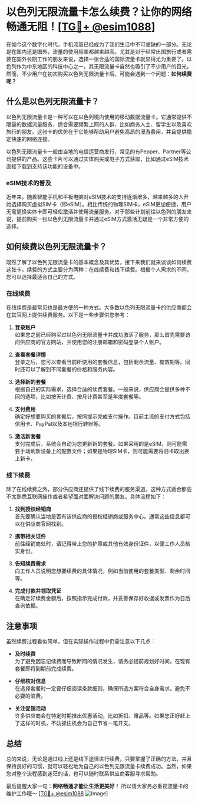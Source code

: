 # 以色列无限流量卡怎么续费？让你的网络畅通无阻！[[TG💪+ @esim1088](https://t.me/s/esim1088)]

在如今这个数字化时代，手机流量已经成为了我们生活中不可或缺的一部分。无论是在国内还是国外，流量的使用频率都越来越高。尤其是对于经常出国旅行或者需要在国外长期工作的朋友来说，选择一张合适的国际流量卡就显得尤为重要了。以色列作为中东地区的科技中心之一，其无限流量卡自然也吸引了不少用户的目光。然而，不少用户在初次购买以色列无限流量卡后，可能会遇到一个问题：**如何续费呢？**

## 什么是以色列无限流量卡？

以色列无限流量卡是一种可以在以色列境内使用的移动数据流量卡。它通常提供不限量的数据流量服务，适合需要频繁上网的人群，比如商务人士、留学生以及喜欢旅行的朋友。这张卡的优势在于它能够帮助用户避免高昂的漫游费用，并且提供稳定快速的网络连接。

以色列无限流量卡一般由当地的电信运营商发行，常见的有Pepper、Partner等公司提供的产品。这些卡片可以通过实体购买或电子方式获取，比如通过eSIM技术直接下载到支持该功能的设备中。

### eSIM技术的普及

近年来，随着智能手机和平板电脑对eSIM技术的支持逐渐增多，越来越多的人开始选择购买虚拟SIM卡（即eSIM）。相比传统的物理SIM卡，eSIM更加便捷，用户无需更换实体卡即可轻松激活并使用流量服务。对于那些计划前往以色列的朋友来说，提前购买一张以色列无限流量卡并通过eSIM方式激活无疑是一个非常方便的选择。

## 如何续费以色列无限流量卡？

既然了解了以色列无限流量卡的基本概念及其优势，接下来我们就来谈谈如何续费这张卡。续费的方式主要分为两种：在线续费和线下续费。根据个人需求的不同，您可以选择最适合自己的方式。

### 在线续费

在线续费是最常见也是最方便的一种方式。大多数以色列无限流量卡的供应商都会在其官网上提供续费服务。以下是一些步骤供您参考：

1. **登录账户**  
   如果您之前已经购买过以色列无限流量卡并成功激活了服务，那么首先需要访问供应商的官方网站，并使用您的注册邮箱和密码登录个人账户。

2. **查看套餐详情**  
   登录之后，您可以查看当前所使用的套餐信息，包括剩余流量、有效期等。同时还可以了解到不同套餐的价格和服务内容。

3. **选择新的套餐**  
   根据自己的实际需求，选择合适的续费套餐。一般来说，供应商会提供多种不同的选项，比如按天计费、按月计费甚至是年度套餐等。

4. **支付费用**  
   确定好想要购买的套餐后，按照提示完成支付操作。目前主流的支付方式包括信用卡、PayPal以及本地银行转账等。

5. **激活新套餐**  
   支付完成后，系统会自动为您更新新的套餐。如果采用的是eSIM，则可能需要手动刷新设备上的配置文件；如果是物理SIM卡，则可能需要将旧卡取出换上新卡。

### 线下续费

除了在线续费之外，部分供应商还提供了线下续费的服务渠道。这种方式适合那些不太熟悉互联网操作或者希望面对面解决问题的朋友。具体流程如下：

1. **找到授权经销商**  
   首先要确认当地是否有该供应商的授权经销商或服务中心。通常这些信息都可以在供应商官网找到。

2. **携带相关证件**  
   前往经销商处时，请记得带上您的护照或其他有效身份证件，以便工作人员核实身份。

3. **告知续费需求**  
   向工作人员说明您想要续费的具体情况，例如当前使用的套餐类型、剩余时间等。

4. **完成付款并领取凭证**  
   在确定好续费金额后，按照指示完成付款，并妥善保存好收据或发票作为日后查询依据。

## 注意事项

虽然续费过程看似简单，但在实际操作过程中仍需注意以下几点：

- **及时续费**  
  为了避免因忘记续费而导致断网的情况发生，请务必提前规划好时间，在现有套餐即将到期前完成续费。

- **仔细核对信息**  
  在选择套餐时一定要仔细阅读条款细则，确保所选方案符合自身需求，避免不必要的浪费。

- **关注促销活动**  
  许多供应商会在特定时期推出优惠活动，比如折扣、赠品等。如果您正好赶上了这样的时机，不妨抓住机会为自己节省一笔开支。

## 总结

总的来说，无论是通过线上还是线下途径进行续费，只要掌握了正确的方法，并且保持良好的习惯，就可以轻松地为自己的以色列无限流量卡续费成功。当然，如果您对整个流程感到迷茫的话，也可以随时联系供应商客服寻求帮助。

最后提醒大家一句：**网络畅通才能让生活更美好！** 所以请大家务必重视流量卡的维护工作哦～ [[TG💪+ @esim1088](https://t.me/s/esim1088) ![Image](https://i.postimg.cc/4NQfJmqS/Snipaste-2025-05-13-00-14-12.png)]